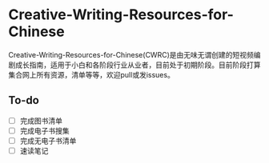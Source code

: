 # Creative-Writing-Resources-for-Chinese

Creative-Writing-Resources-for-Chinese(CWRC)是由无味无谓创建的短视频编剧成长指南，适用于小白和各阶段行业从业者，目前处于初期阶段。目前阶段打算集合网上所有资源，清单等等，欢迎pull或发issues。

## To-do

- [ ] 完成图书清单
- [ ] 完成电子书搜集
- [ ] 完成无电子书清单
- [ ] 速读笔记

